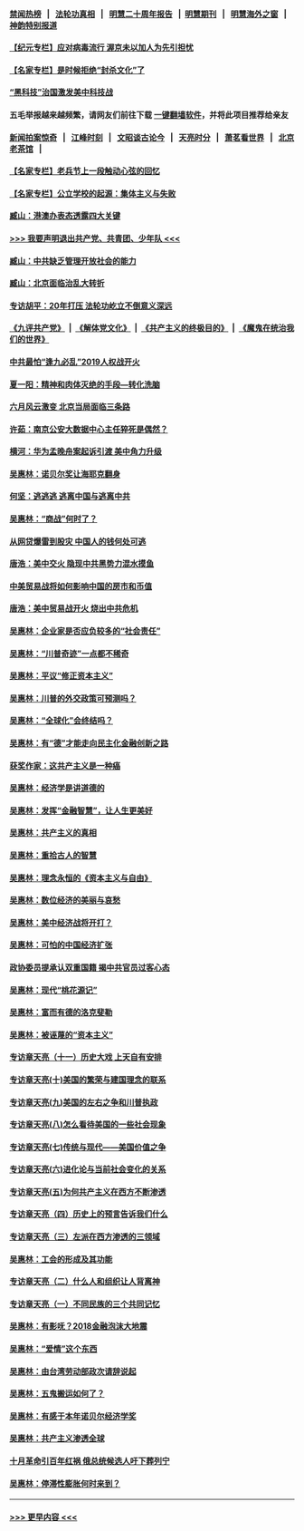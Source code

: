 #### [禁闻热榜](热点新闻.md?=0)  &nbsp;&nbsp;|&nbsp;&nbsp; [法轮功真相](https://github.com/gfw-breaker/truth/blob/master/README.md?=0) &nbsp;&nbsp;|&nbsp;&nbsp; [明慧二十周年报告](https://github.com/gfw-breaker/mh-reports/blob/master/README.md?=0) &nbsp;&nbsp;|&nbsp;&nbsp;[明慧期刊](https://github.com/gfw-breaker/mh-qikan) &nbsp;&nbsp;|&nbsp;&nbsp; [明慧海外之窗](https://github.com/gfw-breaker/mh-news/blob/master/README.md?=0) &nbsp;&nbsp;|&nbsp;&nbsp; [神韵特别报道](https://github.com/gfw-breaker/mh-news/blob/master/shenyun.md?=0)
#### [【纪元专栏】应对病毒流行 渥京未以加人为先引担忧](../pages/nsc423/n11875714.md?t=03060831) 
#### [【名家专栏】是时候拒绝“封杀文化”了](../pages/nsc423/n11814093.md?t=03060831) 
#### [“黑科技”治国激发美中科技战](../pages/nsc423/n11638056.md?t=03060831) 
#### 五毛举报越来越频繁，请网友们前往下载 [一键翻墙软件](https://github.com/gfw-breaker/ssr-accounts)，并将此项目推荐给亲友
#### [新闻拍案惊奇](https://github.com/gfw-breaker/banned-news/blob/master/pages/link4.md) &nbsp;&nbsp;|&nbsp;&nbsp; [江峰时刻](https://github.com/gfw-breaker/banned-news/blob/master/pages/link4.md) &nbsp;&nbsp;|&nbsp;&nbsp; [文昭谈古论今](https://github.com/gfw-breaker/banned-news/blob/master/pages/link4.md) &nbsp;&nbsp;|&nbsp;&nbsp; [天亮时分](https://github.com/gfw-breaker/banned-news/blob/master/pages/link4.md) &nbsp;&nbsp;|&nbsp;&nbsp; [萧茗看世界](https://github.com/gfw-breaker/banned-news/blob/master/pages/link4.md) &nbsp;&nbsp;|&nbsp;&nbsp; [北京老茶馆](https://github.com/gfw-breaker/banned-news/blob/master/pages/link4.md) &nbsp;&nbsp;|&nbsp;&nbsp; 
#### [【名家专栏】老兵节上一段触动心弦的回忆](../pages/nsc423/n11646016.md?t=03060831) 
#### [【名家专栏】公立学校的起源：集体主义与失败](../pages/nsc423/n11601833.md?t=03060831) 
#### [臧山：港澳办表态透露四大关键](../pages/nsc423/n11421628.md?t=03060831) 
#### [>>> 我要声明退出共产党、共青团、少年队 <<<](https://github.com/begood0513/goodnews/blob/master/quit/letter.md) 
#### [臧山：中共缺乏管理开放社会的能力](../pages/nsc423/n11407457.md?t=03060831) 
#### [臧山：北京面临治乱大转折](../pages/nsc423/n11406895.md?t=03060831) 
#### [专访胡平：20年打压 法轮功屹立不倒意义深远](../pages/nsc423/n11398800.md?t=03060831) 
#### [《九评共产党》](https://github.com/begood0513/9ping.md/blob/master/README.md) &nbsp;|&nbsp; [《解体党文化》](../../../../jtdwh.md/blob/master/README.md)  &nbsp;|&nbsp; [《共产主义的终极目的》](../../../../gczydzjmd.md/blob/master/README.md) &nbsp;|&nbsp; [《魔鬼在统治我们的世界》](../../../../mgztzwmdsj.md/blob/master/README.md) 
#### [中共最怕“逢九必乱”2019人权战开火](../pages/nsc423/n11385248.md?t=03060831) 
#### [夏一阳：精神和肉体灭绝的手段—转化洗脑](../pages/nsc423/n11368250.md?t=03060831) 
#### [六月风云激变 北京当局面临三条路](../pages/nsc423/n11313668.md?t=03060831) 
#### [许茹：南京公安大数据中心主任猝死是偶然？](../pages/nsc423/n11064744.md?t=03060831) 
#### [横河：华为孟晚舟案起诉引渡 美中角力升级](../pages/nsc423/n11027230.md?t=03060831) 
#### [吴惠林：诺贝尔奖让海耶克翻身](../pages/nsc423/n10890049.md?t=03060831) 
#### [何坚：逃逃逃 逃离中国与逃离中共](../pages/nsc423/n10592891.md?t=03060831) 
#### [吴惠林：“商战”何时了？](../pages/nsc423/n10573558.md?t=03060831) 
#### [从网贷爆雷到股灾 中国人的钱何处可逃](../pages/nsc423/n10572800.md?t=03060831) 
#### [唐浩：美中交火 隐现中共黑势力混水摸鱼](../pages/nsc423/n10544040.md?t=03060831) 
#### [中美贸易战将如何影响中国的房市和币值](../pages/nsc423/n10543697.md?t=03060831) 
#### [唐浩：美中贸易战开火 烧出中共危机](../pages/nsc423/n10540126.md?t=03060831) 
#### [吴惠林：企业家是否应负较多的“社会责任”](../pages/nsc423/n10535022.md?t=03060831) 
#### [吴惠林：“川普奇迹”一点都不稀奇](../pages/nsc423/n10512808.md?t=03060831) 
#### [吴惠林：平议“修正资本主义”](../pages/nsc423/n10495724.md?t=03060831) 
#### [吴惠林：川普的外交政策可预测吗？](../pages/nsc423/n10462387.md?t=03060831) 
#### [吴惠林：“全球化”会终结吗？](../pages/nsc423/n10452838.md?t=03060831) 
#### [吴惠林：有“德”才能走向民主化金融创新之路](../pages/nsc423/n10432292.md?t=03060831) 
#### [获奖作家：这共产主义是一种癌](../pages/nsc423/n10431541.md?t=03060831) 
#### [吴惠林：经济学是讲道德的](../pages/nsc423/n10398014.md?t=03060831) 
#### [吴惠林：发挥“金融智慧”，让人生更美好](../pages/nsc423/n10375019.md?t=03060831) 
#### [吴惠林：共产主义的真相](../pages/nsc423/n10351394.md?t=03060831) 
#### [吴惠林：重拾古人的智慧](../pages/nsc423/n10337691.md?t=03060831) 
#### [吴惠林：理念永恒的《资本主义与自由》](../pages/nsc423/n10316274.md?t=03060831) 
#### [吴惠林：数位经济的美丽与哀愁](../pages/nsc423/n10292946.md?t=03060831) 
#### [吴惠林：美中经济战将开打？](../pages/nsc423/n10258825.md?t=03060831) 
#### [吴惠林：可怕的中国经济扩张](../pages/nsc423/n10219147.md?t=03060831) 
#### [政协委员提承认双重国籍 揭中共官员过客心态](../pages/nsc423/n10208809.md?t=03060831) 
#### [吴惠林：现代“桃花源记”](../pages/nsc423/n10185234.md?t=03060831) 
#### [吴惠林：富而有德的洛克斐勒](../pages/nsc423/n10142264.md?t=03060831) 
#### [吴惠林：被诬蔑的“资本主义”](../pages/nsc423/n10124816.md?t=03060831) 
#### [专访章天亮（十一）历史大戏 上天自有安排](../pages/nsc423/n10094905.md?t=03060831) 
#### [专访章天亮(十)美国的繁荣与建国理念的联系](../pages/nsc423/n10094899.md?t=03060831) 
#### [专访章天亮(九)美国的左右之争和川普执政](../pages/nsc423/n10094889.md?t=03060831) 
#### [专访章天亮(八)怎么看待美国的一些社会现象](../pages/nsc423/n10094857.md?t=03060831) 
#### [专访章天亮(七)传统与现代——美国价值之争](../pages/nsc423/n10093140.md?t=03060831) 
#### [专访章天亮(六)进化论与当前社会变化的关系](../pages/nsc423/n10092036.md?t=03060831) 
#### [专访章天亮(五)为何共产主义在西方不断渗透](../pages/nsc423/n10083620.md?t=03060831) 
#### [专访章天亮（四）历史上的预言告诉我们什么](../pages/nsc423/n10083606.md?t=03060831) 
#### [专访章天亮（三）左派在西方渗透的三领域](../pages/nsc423/n10081115.md?t=03060831) 
#### [吴惠林：工会的形成及其功能](../pages/nsc423/n10080633.md?t=03060831) 
#### [专访章天亮（二）什么人和组织让人背离神](../pages/nsc423/n10076637.md?t=03060831) 
#### [专访章天亮（一）不同民族的三个共同记忆](../pages/nsc423/n10074188.md?t=03060831) 
#### [吴惠林：有影呒？2018金融泡沫大地震](../pages/nsc423/n10040534.md?t=03060831) 
#### [吴惠林：“爱情”这个东西](../pages/nsc423/n10019423.md?t=03060831) 
#### [吴惠林：由台湾劳动部政次请辞说起](../pages/nsc423/n9979679.md?t=03060831) 
#### [吴惠林：五鬼搬运如何了？](../pages/nsc423/n9925338.md?t=03060831) 
#### [吴惠林：有感于本年诺贝尔经济学奖](../pages/nsc423/n9871883.md?t=03060831) 
#### [吴惠林：共产主义渗透全球](../pages/nsc423/n9812748.md?t=03060831) 
#### [十月革命引百年红祸 俄总统候选人吁下葬列宁](../pages/nsc423/n9810182.md?t=03060831) 
#### [吴惠林：停滞性膨胀何时来到？](../pages/nsc423/n9764136.md?t=03060831) 

----
#### [ >>> 更早内容 <<< ](../indexes/nsc423-earlier.md)

